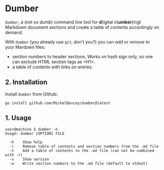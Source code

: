 <h1>Dumber</h1>

`dumber`, a (not so dumb) command line tool for **d**(igital n)**umber**(ing) Markdown document sections and create a table of contents accordingly on demand.

With `dumber` (you already use `git`, don't you?) you can *add* or *remove* to your Mardown files:

- section numbers to header sections. Works on hash sign only, so one can exclude HTML section tags as &lt;H1&gt;.
- a table of contents with links on entries.

## 2. Installation

Install `dumber` from Github:

```
go install github.com/MichelBoucey/dumber@latest
```

## 1. Usage

```
user@machine $ dumber -h
Usage: dumber [OPTION] FILE

  -h    Show help
  -r    Remove table of contents and section numbers from the .md file
  -t    Add a table of contents to the .md file (can not be combined with -r)
  -v    Show version
  -w    Write section numbers to the .md file (default to stdout)
```

